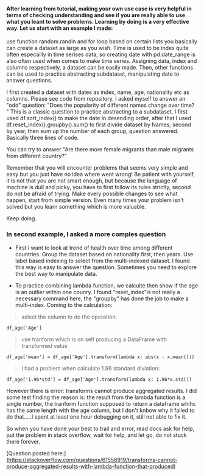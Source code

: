 #### After learning from tutorial, making your own use case is very helpful in terms of checking understanding and see if you are really able to use what you leant to solve problems. Learning by doing is a very effective way. Let us start with an example I made:
use function random.randin and for loop based on certain lists you basically can create a dataset as large as you wish. Time is used to be index quite often especailly in time serises data, so creating date with pd.date_range is also often used when comes to make time series. Assigning data, index and columns respectively, a dataset can be easily made. Then, other functions can be used to practice abstracting subdataset, manipulating date to answer questions.

I first created a dataset with dates as index, name, age, nationality etc as columns. Please see code from repository. I asked myself to answer an "odd" question: "Does the popularity of different names change over time? " This is a classic question to practice abstracting to a subdataset. I first used df.sort_index() to make the date in desending order, after that I used df.reset_index().groupby().sum() to first divide dataset by Names, second by year, then sum up the number of each group, question answered. Basically three lines of code.

You can try to answer "Are there more female migrants than male migrants from different country?"

Remember that you will encounter problems that seems very simple and easy but you just have no idea where went wrong! Be patient with yourself, it is not that you are not smart enough, but because the language of machine is dull and picky, you have to first follow its rules strictly, second do not be afraid of trying. Make every possible changes to see what happen, start from simple version. Even many times your problem isn't solved but you learn something which is more valuable.

Keep doing.

### In second example, I asked a more comples question
- First I want to look at trend of health over time among different countries. Group the dataset based on nationality first, then years. Use label based indexing to select from the multi-indexed dataset. I found this way is easy to answer the question. Sometimes you need to explore the best way to manipulate data.

- To practice combining lambda function, we calculte then show if the age is an outlier within one counry. I found "reset_index"is not really a necessary command here, the "groupby" has done the job to make a multi-index. 
Coming to the calculation: 
> select the column to do the operation:
```
df_age['Age']
```
> use tranform which is on self producing a DataFrame with transformed value
```
df_age['mean'] = df_age['Age'].transform(lambda x: abs(x - x.mean()))
```
> I had a problem when calculate 1.96 standard diviation:
```
df_age['1.96*std'] = df_age['Age'].transform(lambda x: 1.96*x.std())
```
However there is error: transforms cannot produce aggregated results. I did some test finding the reason is: the result from the lambda function is a single number, the tranform function supposed to return a dataframe whihc has the same length with the age column, but I don't knbow why it failed to do that.....I spent at least one hour debugging on it, still not able to fix it.

So when you have done your best to trail and error, read docs ask for help, put the problem in stack overflow, wait for help, and let go, do not stuck there forever.

[Question posted here:]
(https://stackoverflow.com/questions/61558919/transforms-cannot-produce-aggregated-results-with-lambda-function-that-produced)
